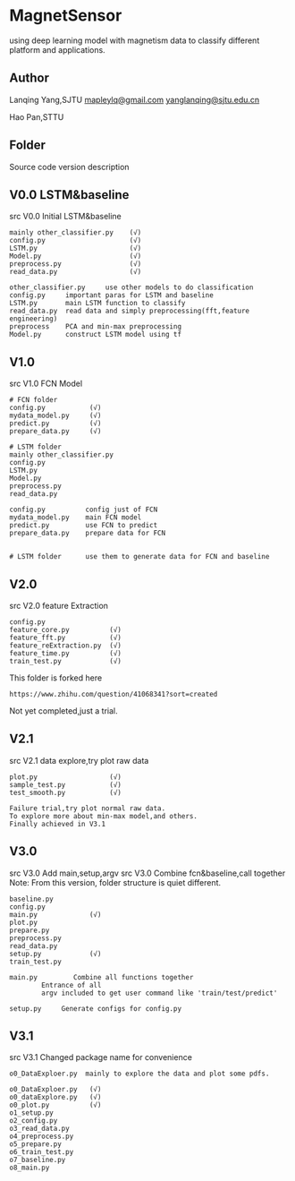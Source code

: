 # MagnetSensor
using deep learning model with magnetism data to classify different platform and applications.

## Author
Lanqing Yang,SJTU mapleylq@gmail.com     yanglanqing@sjtu.edu.cn

Hao Pan,STTU 

## Folder

Source code version description 

## V0.0 LSTM&baseline 

src V0.0 Initial LSTM&baseline

	mainly other_classifier.py    (√) 
	config.py                     (√)     
	LSTM.py                       (√)
	Model.py                      (√)
	preprocess.py                 (√)
	read_data.py                  (√)

	other_classifier.py     use other models to do classification
	config.py     important paras for LSTM and baseline
	LSTM.py       main LSTM function to classify
	read_data.py  read data and simply preprocessing(fft,feature engineering)
	preprocess    PCA and min-max preprocessing
	Model.py      construct LSTM model using tf



## V1.0 

src V1.0 FCN Model

	# FCN folder 
	config.py           (√)
	mydata_model.py     (√)
	predict.py          (√)
	prepare_data.py     (√)
	
	# LSTM folder 
	mainly other_classifier.py   
	config.py     
	LSTM.py           
	Model.py          
	preprocess.py     
	read_data.py       

	config.py          config just of FCN
	mydata_model.py    main FCN model
	predict.py         use FCN to predict
	prepare_data.py    prepare data for FCN
	
	
	# LSTM folder      use them to generate data for FCN and baseline

## V2.0 

src V2.0 feature Extraction

	config.py
	feature_core.py          (√)
	feature_fft.py           (√)
	feature_reExtraction.py  (√)
	feature_time.py          (√)
	train_test.py            (√)

This folder is forked here 

	https://www.zhihu.com/question/41068341?sort=created 
	
Not yet completed,just a trial.

## V2.1 

src V2.1 data explore,try plot raw data

	plot.py                  (√)
	sample_test.py           (√)
	test_smooth.py           (√)

	Failure trial,try plot normal raw data.
	To explore more about min-max model,and others.
	Finally achieved in V3.1  


## V3.0

src V3.0 Add main,setup,argv
src V3.0 Combine fcn&baseline,call together
Note: From this version, folder structure is quiet different.  

	baseline.py   
	config.py
	main.py             (√)
	plot.py
	prepare.py
	preprocess.py
	read_data.py 
	setup.py            (√)
	train_test.py

	main.py         Combine all functions together
			Entrance of all
			argv included to get user command like 'train/test/predict' 

	setup.py     Generate configs for config.py 
	   

## V3.1 

src V3.1 Changed package name for convenience

	o0_DataExploer.py  mainly to explore the data and plot some pdfs.
 
	o0_DataExploer.py   (√)
	o0_dataExplore.py   (√)
	o0_plot.py          (√)
	o1_setup.py
	o2_config.py
	o3_read_data.py
	o4_preprocess.py
	o5_prepare.py
	o6_train_test.py
	o7_baseline.py
	o8_main.py
